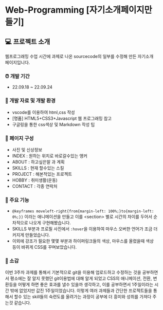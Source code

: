 # Web-Programming [자기소개페이지만들기]

## :computer: 프로젝트 소개
웹프로그래밍 수업 시간에 과제로 나온 sourcecode의 일부를 수정해 만든 자기소개 페이지입니다.

### :alarm_clock: 개발 기간
* 22.09.18 ~ 22.09.24

### :wrench: 개발 자료 및 개발 환경
* vscode를 이용하여 html,css 작성
* [명품] HTML5+CSS3+Javascript 웹 프로그래밍 참고
* 구글링을 통한 css색상 및 Markdown 작성 팁

### :pushpin: 페이지 구성
* 사진 및 신상정보
* INDEX : 원하는 위치로 바로갈수있는 앵커
* ABOUT : 하고싶은말 과 계획
* SKILLS : 현재 할수있는 스킬
* PROJECT : 해본적있는 프로젝트
* HOBBY : 취미생활(운동)
* CONTACT : 각종 연락처

### :page_with_curl: 주요 기능
* ```@keyframes moveleft-right{from{margin-left: 100%;}to{margin-left: 0%;}}``` 이라는 애니메이션을 만들고 이를 &lt;section&gt; 별로 시간의 차이를 두어서 순차적으로 나오게 구현해봤습니다.
* SKILLS 부분과 프로필 사진에서 ```:hover```을 이용하여 마우스 오버한 언어가 조금 더 커지게 만들었습니다.
* 이외에 강조가 필요한 몇몇 부분과 하이퍼링크들의 색상, 마우스를 올렸을때 색상 등이 바뀌게 CSS를 꾸며보았습니다.

### :tada: 소감
이번 3주차 과제를 통해서 기본적으로 git을 이용해 업로드하고 수정하는 것을 공부하면서 평소에는 잘 알지 못했던 git이용법에 대해 알게 되었고 CSS의 애니메이션, 전환, 변환등을 어떻게 하면 좋은 효과를 낼수 있을까 생각하고, 이를 공부하면서 1주일이라는 시간 밖에 없었지만 값진 1주일이었습니다. 이렇게 여러 과제들과 간단한 프로젝트들을 통해서 할수 있는 skill들의 숙련도를 올려가는 과정이 공부에 더 흥미와 성취를 가져다 주는것 같습니다.